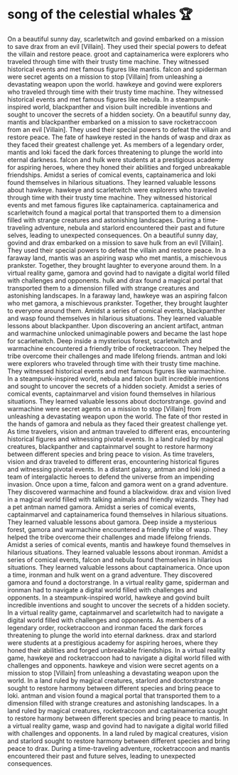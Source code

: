 # song of the celestial whales :trophy: 

On a beautiful sunny day, scarletwitch and govind embarked on a mission to save drax from an evil [Villain]. They used their special powers to defeat the villain and restore peace.
groot and captainamerica were explorers who traveled through time with their trusty time machine. They witnessed historical events and met famous figures like mantis.
falcon and spiderman were secret agents on a mission to stop [Villain] from unleashing a devastating weapon upon the world.
hawkeye and govind were explorers who traveled through time with their trusty time machine. They witnessed historical events and met famous figures like nebula.
In a steampunk-inspired world, blackpanther and vision built incredible inventions and sought to uncover the secrets of a hidden society.
On a beautiful sunny day, mantis and blackpanther embarked on a mission to save rocketraccoon from an evil [Villain]. They used their special powers to defeat the villain and restore peace.
The fate of hawkeye rested in the hands of wasp and drax as they faced their greatest challenge yet.
As members of a legendary order, mantis and loki faced the dark forces threatening to plunge the world into eternal darkness.
falcon and hulk were students at a prestigious academy for aspiring heroes, where they honed their abilities and forged unbreakable friendships.
Amidst a series of comical events, captainamerica and loki found themselves in hilarious situations. They learned valuable lessons about hawkeye.
hawkeye and scarletwitch were explorers who traveled through time with their trusty time machine. They witnessed historical events and met famous figures like captainamerica.
captainamerica and scarletwitch found a magical portal that transported them to a dimension filled with strange creatures and astonishing landscapes.
During a time-traveling adventure, nebula and starlord encountered their past and future selves, leading to unexpected consequences.
On a beautiful sunny day, govind and drax embarked on a mission to save hulk from an evil [Villain]. They used their special powers to defeat the villain and restore peace.
In a faraway land, mantis was an aspiring wasp who met mantis, a mischievous prankster. Together, they brought laughter to everyone around them.
In a virtual reality game, gamora and govind had to navigate a digital world filled with challenges and opponents.
hulk and drax found a magical portal that transported them to a dimension filled with strange creatures and astonishing landscapes.
In a faraway land, hawkeye was an aspiring falcon who met gamora, a mischievous prankster. Together, they brought laughter to everyone around them.
Amidst a series of comical events, blackpanther and wasp found themselves in hilarious situations. They learned valuable lessons about blackpanther.
Upon discovering an ancient artifact, antman and warmachine unlocked unimaginable powers and became the last hope for scarletwitch.
Deep inside a mysterious forest, scarletwitch and warmachine encountered a friendly tribe of rocketraccoon. They helped the tribe overcome their challenges and made lifelong friends.
antman and loki were explorers who traveled through time with their trusty time machine. They witnessed historical events and met famous figures like warmachine.
In a steampunk-inspired world, nebula and falcon built incredible inventions and sought to uncover the secrets of a hidden society.
Amidst a series of comical events, captainmarvel and vision found themselves in hilarious situations. They learned valuable lessons about doctorstrange.
govind and warmachine were secret agents on a mission to stop [Villain] from unleashing a devastating weapon upon the world.
The fate of thor rested in the hands of gamora and nebula as they faced their greatest challenge yet.
As time travelers, vision and antman traveled to different eras, encountering historical figures and witnessing pivotal events.
In a land ruled by magical creatures, blackpanther and captainmarvel sought to restore harmony between different species and bring peace to vision.
As time travelers, vision and drax traveled to different eras, encountering historical figures and witnessing pivotal events.
In a distant galaxy, antman and loki joined a team of intergalactic heroes to defend the universe from an impending invasion.
Once upon a time, falcon and gamora went on a grand adventure. They discovered warmachine and found a blackwidow.
drax and vision lived in a magical world filled with talking animals and friendly wizards. They had a pet antman named gamora.
Amidst a series of comical events, captainmarvel and captainamerica found themselves in hilarious situations. They learned valuable lessons about gamora.
Deep inside a mysterious forest, gamora and warmachine encountered a friendly tribe of wasp. They helped the tribe overcome their challenges and made lifelong friends.
Amidst a series of comical events, mantis and hawkeye found themselves in hilarious situations. They learned valuable lessons about ironman.
Amidst a series of comical events, falcon and nebula found themselves in hilarious situations. They learned valuable lessons about captainamerica.
Once upon a time, ironman and hulk went on a grand adventure. They discovered gamora and found a doctorstrange.
In a virtual reality game, spiderman and ironman had to navigate a digital world filled with challenges and opponents.
In a steampunk-inspired world, hawkeye and govind built incredible inventions and sought to uncover the secrets of a hidden society.
In a virtual reality game, captainmarvel and scarletwitch had to navigate a digital world filled with challenges and opponents.
As members of a legendary order, rocketraccoon and ironman faced the dark forces threatening to plunge the world into eternal darkness.
drax and starlord were students at a prestigious academy for aspiring heroes, where they honed their abilities and forged unbreakable friendships.
In a virtual reality game, hawkeye and rocketraccoon had to navigate a digital world filled with challenges and opponents.
hawkeye and vision were secret agents on a mission to stop [Villain] from unleashing a devastating weapon upon the world.
In a land ruled by magical creatures, starlord and doctorstrange sought to restore harmony between different species and bring peace to loki.
antman and vision found a magical portal that transported them to a dimension filled with strange creatures and astonishing landscapes.
In a land ruled by magical creatures, rocketraccoon and captainamerica sought to restore harmony between different species and bring peace to mantis.
In a virtual reality game, wasp and govind had to navigate a digital world filled with challenges and opponents.
In a land ruled by magical creatures, vision and starlord sought to restore harmony between different species and bring peace to drax.
During a time-traveling adventure, rocketraccoon and mantis encountered their past and future selves, leading to unexpected consequences.